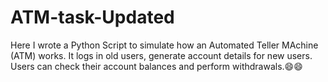 # ATM-task-Updated
Here I wrote a Python Script to simulate how an Automated Teller MAchine (ATM) works.
It logs in old users, generate account details for new users. Users can check their account balances and perform withdrawals.😄😄
